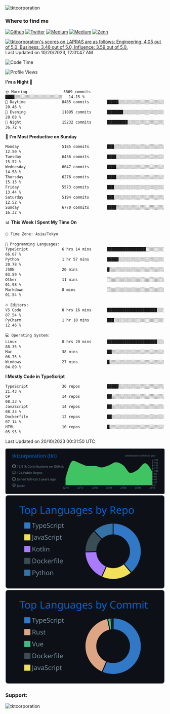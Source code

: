 <p align="left"> <img src="https://komarev.com/ghpvc/?username=tktcorporation&label=Profile%20views&color=0e75b6&style=flat" alt="tktcorporation" /> </p>

<h3>Where to find me</h3>
<p>
<a href="https://github.com/tktcorporation" target="_blank"><img alt="Github" src="https://img.shields.io/badge/GitHub-%2312100E.svg?&style=for-the-badge&logo=Github&logoColor=white" /></a>
<a href="https://twitter.com/tktcorporation" target="_blank"><img alt="Twitter" src="https://img.shields.io/badge/twitter-%231DA1F2.svg?&style=for-the-badge&logo=twitter&logoColor=white" /></a>
<a href="https://www.linkedin.com/in/tktcorporation" target="_blank"><img alt="Medium" src="https://img.shields.io/badge/linkdin-0a66c2.svg?&style=for-the-badge&logo=linkedin&logoColor=white" /></a>
<a href="https://qiita.com/tktcorporation" target="_blank"><img alt="Medium" src="https://img.shields.io/badge/qiita-55C500.svg?&style=for-the-badge&logo=qiita&logoColor=white" /></a>
<a href="https://zenn.dev/tktcorporation" target="_blank"><img alt="Zenn" src="https://img.shields.io/badge/Zenn-3EA8FF.svg?&style=for-the-badge&logo=Zenn&logoColor=white" /></a>
</p>

<!--START_SECTION:lapras-card-->
<p ><a href="https://lapras.com/public/tktcorporation" target="_blank" rel="noopener noreferrer"><img alt="tktcorporation's scores on LAPRAS are as follows: Engineering: 4.05 out of 5.0, Business: 3.48 out of 5.0, Influence: 3.59 out of 5.0." src="https://lapras-card-generator.vercel.app/api/svg?e=4.05&b=3.48&i=3.59&b1=%23232323&b2=%236d6d6d&i1=%23212121&i2=%23818181&l=en" width="300" ></a>  
Last Updated on 10/20/2023, 12:01:47 AM</p>
<!--END_SECTION:lapras-card-->
  
<!--START_SECTION:waka-->
![Code Time](http://img.shields.io/badge/Code%20Time-1%2C184%20hrs%205%20mins-blue)

![Profile Views](http://img.shields.io/badge/Profile%20Views-1-blue)

**I'm a Night 🦉** 

```text
🌞 Morning                5869 commits        ████░░░░░░░░░░░░░░░░░░░░░   14.15 % 
🌆 Daytime                8485 commits        █████░░░░░░░░░░░░░░░░░░░░   20.46 % 
🌃 Evening                11895 commits       ███████░░░░░░░░░░░░░░░░░░   28.68 % 
🌙 Night                  15232 commits       █████████░░░░░░░░░░░░░░░░   36.72 % 
```
📅 **I'm Most Productive on Sunday** 

```text
Monday                   5185 commits        ███░░░░░░░░░░░░░░░░░░░░░░   12.50 % 
Tuesday                  6436 commits        ████░░░░░░░░░░░░░░░░░░░░░   15.52 % 
Wednesday                6047 commits        ████░░░░░░░░░░░░░░░░░░░░░   14.58 % 
Thursday                 6276 commits        ████░░░░░░░░░░░░░░░░░░░░░   15.13 % 
Friday                   5573 commits        ███░░░░░░░░░░░░░░░░░░░░░░   13.44 % 
Saturday                 5194 commits        ███░░░░░░░░░░░░░░░░░░░░░░   12.52 % 
Sunday                   6770 commits        ████░░░░░░░░░░░░░░░░░░░░░   16.32 % 
```


📊 **This Week I Spent My Time On** 

```text
🕑︎ Time Zone: Asia/Tokyo

💬 Programming Languages: 
TypeScript               6 hrs 14 mins       █████████████████░░░░░░░░   66.07 % 
Python                   1 hr 57 mins        █████░░░░░░░░░░░░░░░░░░░░   20.78 % 
JSON                     20 mins             █░░░░░░░░░░░░░░░░░░░░░░░░   03.59 % 
Other                    11 mins             ░░░░░░░░░░░░░░░░░░░░░░░░░   01.98 % 
Markdown                 8 mins              ░░░░░░░░░░░░░░░░░░░░░░░░░   01.54 % 

🔥 Editors: 
VS Code                  8 hrs 16 mins       ██████████████████████░░░   87.54 % 
PyCharm                  1 hr 10 mins        ███░░░░░░░░░░░░░░░░░░░░░░   12.46 % 

💻 Operating System: 
Linux                    8 hrs 20 mins       ██████████████████████░░░   88.35 % 
Mac                      38 mins             ██░░░░░░░░░░░░░░░░░░░░░░░   06.75 % 
Windows                  27 mins             █░░░░░░░░░░░░░░░░░░░░░░░░   04.89 % 
```

**I Mostly Code in TypeScript** 

```text
TypeScript               36 repos            █████░░░░░░░░░░░░░░░░░░░░   21.43 % 
C#                       14 repos            ██░░░░░░░░░░░░░░░░░░░░░░░   08.33 % 
JavaScript               14 repos            ██░░░░░░░░░░░░░░░░░░░░░░░   08.33 % 
Dockerfile               12 repos            ██░░░░░░░░░░░░░░░░░░░░░░░   07.14 % 
HTML                     10 repos            █░░░░░░░░░░░░░░░░░░░░░░░░   05.95 % 
```




 Last Updated on 20/10/2023 00:31:50 UTC
<!--END_SECTION:waka-->

[![](https://raw.githubusercontent.com/tktcorporation/tktcorporation/master/profile-summary-card-output/github_dark/0-profile-details.svg)](https://github.com/vn7n24fzkq/github-profile-summary-cards)
[![](https://raw.githubusercontent.com/tktcorporation/tktcorporation/master/profile-summary-card-output/github_dark/1-repos-per-language.svg)](https://github.com/vn7n24fzkq/github-profile-summary-cards) [![](https://raw.githubusercontent.com/tktcorporation/tktcorporation/master/profile-summary-card-output/github_dark/2-most-commit-language.svg)](https://github.com/vn7n24fzkq/github-profile-summary-cards)

<h3 align="left">Support:</h3>
<p><a href="https://www.buymeacoffee.com/tktcorporation"> <img align="left" src="https://cdn.buymeacoffee.com/buttons/v2/default-yellow.png" height="50" width="210" alt="tktcorporation" /></a></p><br><br>
